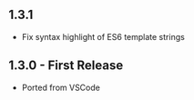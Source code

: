 ## 1.3.1
* Fix syntax highlight of ES6 template strings

## 1.3.0 - First Release
* Ported from VSCode
